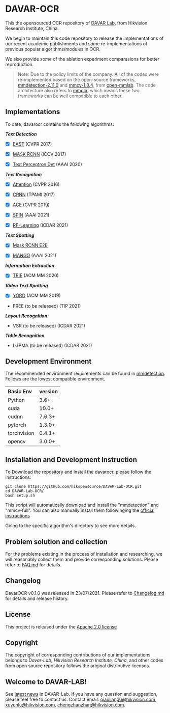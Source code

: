 # DAVAR-OCR

This the opensourced OCR repository of [DAVAR Lab](https://davar-lab.github.io/), from Hikvision Research Institute, China. 

We begin to maintain this code repository to release the implementations of our recent academic publishments and some re-implementations of previous popular algorithms/modules in OCR. 

We also provide some of the ablation experiment comparasions for better reproduction. 

> Note: Due to the policy limits of the company. All of the codes were re-implemented based on the open-source frameworks, [mmdetection-2.11.0](https://github.com/open-mmlab/mmdetection/releases/tag/v2.11.0) and [mmcv-1.3.4](https://github.com/open-mmlab/mmcv/releases/tag/v1.3.4), from [open-mmlab](https://github.com/open-mmlab "open-mmlab"). The code architecture also refers to [mmocr](https://github.com/open-mmlab/mmocr), which means these two frameworks can be well compatible to each other.

## Implementations
To date, davarocr contains the following algorithms:

***Text Detection***

- [x] [EAST](demo/text_detection/east) (CVPR 2017)

- [x] [MASK RCNN](demo/text_detection/mask_rcnn_det) (ICCV 2017)

- [x] [Text Perceptron Det](demo/text_detection/text_perceptron_det) (AAAI 2020)

***Text Recognition***

- [x] [Attention](demo/text_recognition/__base__) (CVPR 2016)

- [x] [CRNN](demo/text_recognition/__base__) (TPAMI 2017)

- [x] [ACE](demo/text_recognition/ace) (CVPR 2019)

- [x] [SPIN](demo/text_recognition/spin) (AAAI 2021)

- [x] [RF-Learning](demo/text_recognition/rflearning) (ICDAR 2021)

***Text Spotting***

- [x] [Mask RCNN E2E](demo/text_spotting/mask_rcnn_spot/) 

- [x] [MANGO](demo/text_spotting/mango) (AAAI 2021)

***Information Extraction***

- [x] [TRIE](demo/text_ie/trie) (ACM MM 2020)

***Video Text Spotting***

- [x] [YORO](demo/videotext/yoro) (ACM MM 2019)

- FREE (to be released) (TIP 2021)

***Layout Recognition***

- VSR (to be released) (ICDAR 2021)

***Table Recognition***

- LGPMA (to be released) (ICDAR 2021)

## Development Environment
The recommended environment requirements can be found in [mmdetection](https://github.com/open-mmlab/mmdetection/). Follows are the lowest compatible environment.

| Basic Env   | version |
| :---------- | ------- |
| Python      | 3.6+    |
| cuda        | 10.0+   |
| cudnn       | 7.6.3+  |
| pytorch     | 1.3.0+  |
| torchvision | 0.4.1+  |
| opencv      | 3.0.0+  |

## Installation and Development Instruction 

To Download the repository and install the davarocr, please follow the instructions:

```shell
git clone https://github.com/hikopensource/DAVAR-Lab-OCR.git
cd DAVAR-Lab-OCR/
bash setup.sh
```

This script will automatically download and install the "mmdetection" and "mmcv-full". You can also manually install them followinging the [official instructions](https://github.com/open-mmlab/mmdetection/)

Going to the specific algorithm's directory to see more details.

## Problem solution and collection
For the problems existing in the process of installation and researching, we will reasonably collect them and provide corresponding solutions. Please refer to [FAQ.md](./docs/FAQ.md) for details. 


## Changelog

DavarOCR v0.1.0 was released in 23/07/2021.
Please refer to [Changelog.md](./docs/Changelog.md) for details and release history.


## License
This project is released under the [Apache 2.0 license](mmdetection/third_party/LICENSE)

## Copyright

The copyright of corresponding contributions of our implementations belongs to *Davar-Lab, Hikvision Research Institute, China*, and other codes from open source repository follows the original distributive licenses.

## Welcome to DAVAR-LAB!
See [latest news](https://davar-lab.github.io/) in DAVAR-Lab. If you have any question and suggestion, please feel free to contact us. Contact email: qiaoliang6@hikvision.com, xuyunlu@hikvision.com, chengzhanzhan@hikvision.com.
